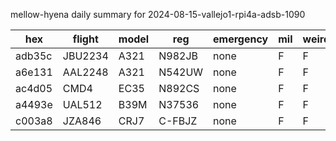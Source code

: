 mellow-hyena daily summary for 2024-08-15-vallejo1-rpi4a-adsb-1090

|hex|flight|model|reg|emergency|mil|weirdo|
|--|--|--|--|--|--|--|
|adb35c|JBU2234|A321|N982JB|none|F|F|
|a6e131|AAL2248|A321|N542UW|none|F|F|
|ac4d05|CMD4|EC35|N892CS|none|F|F|
|a4493e|UAL512|B39M|N37536|none|F|F|
|c003a8|JZA846|CRJ7|C-FBJZ|none|F|F|
